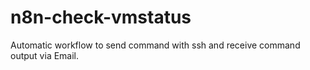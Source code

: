 # n8n-check-vmstatus
Automatic workflow to send command with ssh and receive command output via Email.
